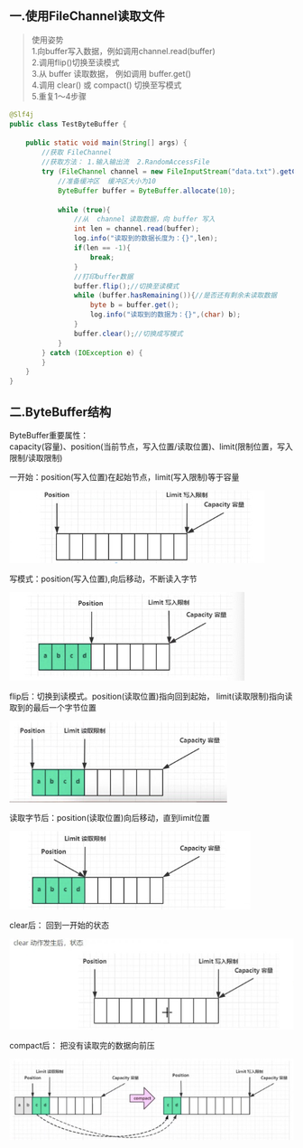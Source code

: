 
## 一.使用FileChannel读取文件

> 使用姿势   
> 1.向buffer写入数据，例如调用channel.read(buffer)   
> 2.调用flip()切换至读模式   
> 3.从 buffer 读取数据， 例如调用 buffer.get()  
> 4.调用 clear() 或 compact() 切换至写模式  
> 5.重复1～4步骤

```java
@Slf4j
public class TestByteBuffer {

    public static void main(String[] args) {
        //获取 FileChannel
        //获取方法： 1.输入输出流  2.RandomAccessFile
        try (FileChannel channel = new FileInputStream("data.txt").getChannel()) {
            //准备缓冲区  缓冲区大小为10
            ByteBuffer buffer = ByteBuffer.allocate(10);

            while (true){
                //从  channel 读取数据，向 buffer 写入
                int len = channel.read(buffer);
                log.info("读取到的数据长度为：{}",len);
                if(len == -1){
                    break;
                }
                //打印buffer数据
                buffer.flip();//切换至读模式
                while (buffer.hasRemaining()){//是否还有剩余未读取数据
                    byte b = buffer.get();
                    log.info("读取到的数据为：{}",(char) b);
                }
                buffer.clear();//切换成写模式
            }
        } catch (IOException e) {
        }
    }
}
```

## 二.ByteBuffer结构
ByteBuffer重要属性：   
capacity(容量)、position(当前节点，写入位置/读取位置)、limit(限制位置，写入限制/读取限制)

一开始：position(写入位置)在起始节点，limit(写入限制)等于容量

![ByteBuffer结构-一开始](../../assets/img/netty-hm/ByteBuffer结构-一开始.png)

写模式：position(写入位置),向后移动，不断读入字节

![ByteBuffer结构-写模式](../../assets/img/netty-hm/ByteBuffer结构-写模式.png)

flip后：切换到读模式。position(读取位置)指向回到起始， limit(读取限制)指向读取到的最后一个字节位置

![ByteBuffer结构-flip后](../../assets/img/netty-hm/ByteBuffer结构-flip后.png)

读取字节后：position(读取位置)向后移动，直到limit位置

![ByteBuffer结构-读取字节后](../../assets/img/netty-hm/ByteBuffer结构-读取字节后.png)

clear后： 回到一开始的状态

![ByteBuffer结构-clear后](../../assets/img/netty-hm/ByteBuffer结构-clear后.png)

compact后： 把没有读取完的数据向前压

![ByteBuffer结构-compact后](../../assets/img/netty-hm/ByteBuffer结构-compact后.png)


